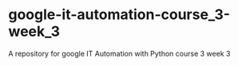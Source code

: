 # google-it-automation-course_3-week_3
A repository for google IT Automation with Python course 3 week 3
